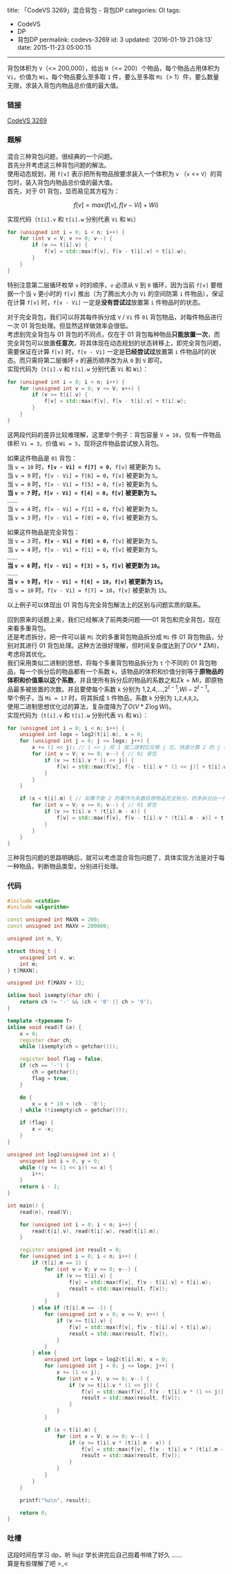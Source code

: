 title: 「CodeVS 3269」混合背包 - 背包DP
categories: OI
tags: 
  - CodeVS
  - DP
  - 背包DP
permalink: codevs-3269
id: 3
updated: '2016-01-19 21:08:13'
date: 2015-11-23 05:00:15
---

背包体积为 `V`（<= 200,000），给出 `N`（<= 200）个物品，每个物品占用体积为 `Vi`，价值为 `Wi`，每个物品要么至多取 `1` 件，要么至多取 `Mi`（> 1）件，要么数量无限，求装入背包内物品总价值的最大值。

<!-- more -->

### 链接
[CodeVS 3269](htp://codevs.cn/problem/3269/)

### 题解
混合三种背包问题，很经典的一个问题。  
首先分开考虑这三种背包问题的解法。  
使用动态规划，用 `f[v]` 表示把所有物品按要求装入一个体积为 `v` （`v` <= `V`）的背包时，装入背包内物品总价值的最大值。    
首先，对于 01 背包，显而易见其方程为：

$$f[v] = max(f[v], f[v - Vi] + Wi)$$

实现代码（`t[i].v` 和 `t[i].w` 分别代表 `Vi` 和 `Wi`）

```cpp
for (unsigned int i = 0; i < n; i++) {
	for (int v = V; v >= 0; v--) {
		if (v >= t[i].v) {
			f[v] = std::max(f[v], f[v - t[i].v] + t[i].w);
		}
	}
}
```
特别注意第二层循环枚举 `v` 时的顺序，`v` 必须从 `V` 到 `0` 循环，因为当前 `f[v]` 要根据一个当 `v` 更小时的 `f[v]` 推出（为了腾出大小为 `Vi` 的空间防第 `i` 件物品），保证在计算 `f[v]` 时，`f[v - Vi]` 一定是**没有尝试过**放置第 `i` 件物品时的状态。  

对于完全背包，我们可以将其每件拆分成 `V` / `Vi` 件 `01` 背包物品，对每件物品进行一次 01 背包处理。但显然这样做效率会很低。  
考虑到完全背包与 01 背包的不同点，仅在于 01 背包每种物品**只能放置一次**，而完全背包可以放置**任意次**，将其体现在动态规划的状态转移上，即完全背包问题，需要保证在计算 `f[v]` 时，`f[v - Vi]` 一定是**已经尝试过**放置第 `i` 件物品时的状态。而只需将第二层循环 `v` 的遍历顺序改为从 `0` 到 `V` 即可。  
实现代码为（`t[i].v` 和 `t[i].w` 分别代表 `Vi` 和 `Wi`）：

```cpp
for (unsigned int i = 0; i < n; i++) {
	for (unsigned int v = 0; v <= V; v++) {
		if (v >= t[i].v) {
			f[v] = std::max(f[v], f[v - t[i].v] + t[i].w);
		}
	}
}
```
这两段代码的差异比较难理解，这里举个例子：背包容量 `V = 10`，仅有一件物品体积 `Vi = 3`，价值 `Wi = 5`，现将这件物品尝试放入背包。  

如果这件物品是 `01` 背包：  
当 `v = 10` 时，**`f[v - Vi] = f[7] = 0`**，`f[v]` 被更新为 `5`。  
当 `v = 9` 时，`f[v - Vi] = f[6] = 0`，`f[v]` 被更新为 `5`。  
当 `v = 8` 时，`f[v - Vi] = f[5] = 0`，`f[v]` 被更新为 `5`。  
**当 `v = 7` 时，`f[v - Vi] = f[4] = 0`，`f[v]` 被更新为 `5`。**  
……  
当 `v = 4` 时，`f[v - Vi] = f[1] = 0`，`f[v]` 被更新为 `5`。  
当 `v = 3` 时，`f[v - Vi] = f[0] = 0`，`f[v]` 被更新为 `5`。  

如果这件物品是完全背包：  
当 `v = 3` 时，**`f[v - Vi] = f[0] = 0`**，`f[v]` 被更新为 `5`。  
当 `v = 4` 时，`f[v - Vi] = f[1] = 0`，`f[v]` 被更新为 `5`。  
……  
**当 `v = 6` 时，`f[v - Vi] = f[3] = 5`，`f[v]` 被更新为 `10`。**  
……  
**当 `v = 9` 时，`f[v - Vi] = f[6] = 10`，`f[v]` 被更新为 `15`。**  
当 `v = 10` 时，`f[v - Vi] = f[7] = 10`，`f[v]` 被更新为 `15`。  

以上例子可以体现出 01 背包与完全背包解法上的区别与问题实质的联系。  

回到原来的话题上来，我们已经解决了前两类问题——01 背包和完全背包，现在来看多重背包。  
还是考虑拆分，把一件可以装 `Mi` 次的多重背包物品拆分成 `Mi` 件 01 背包物品，分别对其进行 01 背包处理。这种方法很好理解，但时间复杂度达到了$O(V*{\Sigma}Mi)$，考虑将其优化。  
我们采用类似二进制的思想，将每个多重背包物品拆分为 `t` 个不同的 01 背包物品，每一个拆分后的物品都有一个系数 `k`，该物品的体积和价值分别等于**原物品的体积和价值乘以这个系数**，并且使所有拆分后的物品的系数之和${\Sigma}k = Mi$，即原物品最多被放置的次数。并且要使每个系数 `k` 分别为 $1$,$2$,$4$,…,$2 ^ {t - 1}$,$Wi - 2 ^ {t - 1}$。  
举个例子，当 `Mi = 17` 时，将其拆成 `5` 件物品，系数 `k` 分别为 `1`,`2`,`4`,`8`,`2`。  
使用二进制思想优化过的算法，复杂度降为了$O(V * {\Sigma}{\log}Wi)$。  
实现代码为（`t[i].v` 和 `t[i].w` 分别代表 `Vi` 和 `Wi`）：  
```cpp
for (unsigned int i = 0; i < n; i++) {
	unsigned int logx = log2(t[i].m), x = 0;
	for (unsigned int j = 0; j <= logx; j++) {
		x += (1 << j); // 1 << j 将 1 按二进制位左移 j 位，快速计算 2 的 j 次方
		for (int v = V; v >= 0; v--) { // 01 背包
			if (v >= t[i].v * (1 << j)) {
				f[v] = std::max(f[v], f[v - t[i].v * (1 << j)] + t[i].w * (1 << j));
			}
		}
	}

	if (x < t[i].m) { // 如果不能 2 的幂作为系数将原物品完全拆分，则多拆分出一件物品 k = Wi - 2 ^ (t - 1)
		for (int v = V; v >= 0; v--) { // 01 背包
			if (v >= t[i].v * (t[i].m - x)) {
				f[v] = std::max(f[v], f[v - t[i].v * (t[i].m - x)] + t[i].w * (t[i].m - x));
			}
		}
	}
}
```
三种背包问题的思路明确后，就可以考虑混合背包问题了，具体实现方法是对于每一种物品，判断物品类型，分别进行处理。  

### 代码
```cpp
#include <cstdio>
#include <algorithm>

const unsigned int MAXN = 200;
const unsigned int MAXV = 200000;

unsigned int n, V;

struct thing_t {
	unsigned int v, w;
	int m;
} t[MAXN];

unsigned int f[MAXV + 1];

inline bool isempty(char ch) {
	return ch != '-' && (ch < '0' || ch > '9');
}

template <typename T>
inline void read(T &x) {
	x = 0;
	register char ch;
	while (isempty(ch = getchar()));

	register bool flag = false;
	if (ch == '-') {
		ch = getchar();
		flag = true;
	}

	do {
		x = x * 10 + (ch - '0');
	} while (!isempty(ch = getchar()));

	if (flag) {
		x = -x;
	}
}

unsigned int log2(unsigned int x) {
	unsigned int i = 0, y = 0;
	while ((y += (1 << i)) <= x) {
		i++;
	}
	return i - 1;
}

int main() {
	read(n), read(V);

	for (unsigned int i = 0; i < n; i++) {
		read(t[i].v), read(t[i].w), read(t[i].m);
	}

	register unsigned int result = 0;
	for (unsigned int i = 0; i < n; i++) {
		if (t[i].m == 1) {
			for (int v = V; v >= 0; v--) {
				if (v >= t[i].v) {
					f[v] = std::max(f[v], f[v - t[i].v] + t[i].w);
					result = std::max(result, f[v]);
				}
			}
		} else if (t[i].m == -1) {
			for (unsigned int v = 0; v <= V; v++) {
				if (v >= t[i].v) {
					f[v] = std::max(f[v], f[v - t[i].v] + t[i].w);
					result = std::max(result, f[v]);
				}
			}
		} else {
			unsigned int logx = log2(t[i].m), x = 0;
			for (unsigned int j = 0; j <= logx; j++) {
				x += (1 << j);
				for (int v = V; v >= 0; v--) {
					if (v >= t[i].v * (1 << j)) {
						f[v] = std::max(f[v], f[v - t[i].v * (1 << j)] + t[i].w * (1 << j));
						result = std::max(result, f[v]);
					}
				}
			}

			if (x < t[i].m) {
				for (int v = V; v >= 0; v--) {
					if (v >= t[i].v * (t[i].m - x)) {
						f[v] = std::max(f[v], f[v - t[i].v * (t[i].m - x)] + t[i].w * (t[i].m - x));
						result = std::max(result, f[v]);
					}
				}
			}
		}
	}

	printf("%u\n", result);

	return 0;
}
```
### 吐槽
这段时间在学习 dp，听 liujz 学长讲完后自己抱着书啃了好久 ……  
算是有些理解了吧 >_<

